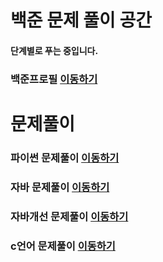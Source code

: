 # 백준 문제 풀이 공간
#### 단계별로 푸는 중입니다.
### 백준프로필 [이동하기](https://www.acmicpc.net/user/jungw0701)
# 문제풀이
### 파이썬 문제풀이 [이동하기](https://github.com/P-C-Space/Baekjoon/tree/master/Python)
### 자바 문제풀이 [이동하기](https://github.com/P-C-Space/Baekjoon/tree/master/JAVA)
### 자바개선 문제풀이 [이동하기](https://github.com/P-C-Space/Baekjoon/tree/master/JAVA%EA%B0%9C%EC%84%A0)
### c언어 문제풀이 [이동하기](https://github.com/P-C-Space/Baekjoon/tree/master/JAVA)
